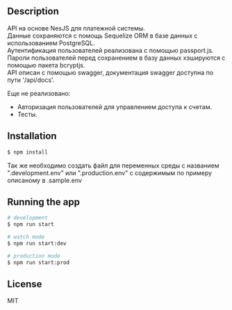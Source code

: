 ## Description

API на основе NesJS для платежной системы.\
Данные сохраняются с помощь Sequelize ORM в базе данных с использованием PostgreSQL.\
Аутентификация пользователей реализована с помощью passport.js.\
Пароли пользователей перед сохранением в базу данных хэшируются с помощью пакета bcryptjs.\
API описан с помощью swagger, документация swagger доступна по пути '/api/docs'.

Еще не реализовано:
  - Авторизация пользователей для управлением доступа к счетам.
  - Тесты.

## Installation

```bash
$ npm install
```

Так же необходимо создать файл для переменных среды с названием ".development.env" или ".production.env" с содержимым по примеру описаному в .sample.env

## Running the app

```bash
# development
$ npm run start

# watch mode
$ npm run start:dev

# production mode
$ npm run start:prod
```

## License

MIT
